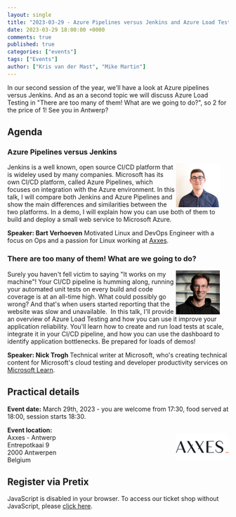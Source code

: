 ```yaml
---
layout: single
title: "2023-03-29 - Azure Pipelines versus Jenkins and Azure Load Testing"
date: 2023-03-29 18:00:00 +0000
comments: true
published: true
categories: ["events"]
tags: ["Events"]
author: ["Kris van der Mast", "Mike Martin"]
---
```


In our second session of the year, we'll have a look at Azure pipelines versus Jenkins. And as an a second topic we will discuss Azure Load Testing in "There are too many of them! What are we going to do?", so 2 for the price of 1! See you in Antwerp?

## Agenda

### Azure Pipelines versus Jenkins

<img src="/assets/media/speakers/bart-verhoeven.jpg" alt="Bart Verhoeven" align="right" height="100" width="100" style="margin-right: 20px;">Jenkins is a well known, open source CI/CD platform that is wideley used by many companies. Microsoft has its own CI/CD platform, called Azure Pipelines, which focuses on integration with the Azure environment. In this talk, I will compare both Jenkins and Azure Pipelines and show the main differences and similarities between the two platforms. In a demo, I will explain how you can use both of them to build and deploy a small web service to Microsoft Azure.

**Speaker: Bart Verhoeven** Motivated Linux and DevOps Engineer with a focus on Ops and a passion for Linux working at <a href="https://www.linkedin.com/company/axxes/">Axxes</a>.  

### There are too many of them! What are we going to do?

<img src="/assets/media/speakers/nick-trogh.jpg" alt="Nick Trogh" align="right" height="100" width="100" style="margin-right: 20px;">Surely you haven't fell victim to saying "It works on my machine"! Your CI/CD pipeline is humming along, running your automated unit tests on every build and code coverage is at an all-time high. What could possibly go wrong? And that's when users started reporting that the website was slow and unavailable. 
In this talk, I'll provide an overview of Azure Load Testing and how you can use it improve your application reliability. You'll learn how to create and run load tests at scale, integrate it in your CI/CD pipeline, and how you can use the dashboard to identify application bottlenecks. Be prepared for loads of demos!

**Speaker: Nick Trogh** Technical writer at Microsoft, who's creating technical content for Microsoft's cloud testing and developer productivity services on <a href="https://learn.microsoft.com/en-us/">Microsoft Learn</a>. 

## Practical details

**Event date:** March 29th, 2023 - you are welcome from 17:30, food served at 18:00, session starts 18:30.

**Event location:**<br />
<img width="120" height="60" align="right" alt="Axxess" src="/assets/media/sponsors/logo-axxes.png">Axxes - Antwerp<br/>
Entrepotkaai 9<br/>
2000 Antwerpen<br/>
Belgium

## Register via Pretix

<link rel="stylesheet" type="text/css" href="https://pretix.eu/azug/20230329/widget/v1.css">
<script type="text/javascript" src="https://pretix.eu/widget/v1.en.js" async></script>
<pretix-widget event="https://pretix.eu/azug/20230329/"></pretix-widget>
<noscript>
   <div class="pretix-widget">
        <div class="pretix-widget-info-message">
            JavaScript is disabled in your browser. To access our ticket shop without JavaScript, please <a target="_blank" rel="noopener" href="https://pretix.eu/azug/20230207/">click here</a>.
        </div>
    </div>
</noscript>

